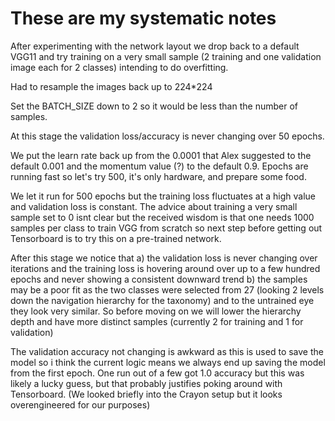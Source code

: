 # These are my systematic notes

After experimenting with the network layout we drop back to a default VGG11 and try training on a very small sample (2 training and one validation image each for 2 classes) intending to do overfitting. 

Had to resample the images back up to 224*224

Set the BATCH_SIZE down to 2 so it would be less than the number of samples.

At this stage the validation loss/accuracy is never changing over 50 epochs.

We put the learn rate back up from the 0.0001 that Alex suggested to the default 0.001 and the momentum value (?) to the default 0.9. Epochs are running fast so let's try 500, it's only hardware, and prepare some food.

We let it run for 500 epochs but the training loss fluctuates at a high value and validation loss is constant. The advice about training a very small sample set to 0 isnt clear but the received wisdom is that one needs 1000 samples per class to train VGG from scratch so next step before getting out Tensorboard is to try this on a pre-trained network.

After this stage we notice that a) the validation loss is never changing over iterations and the training loss is hovering around over up to a few hundred epochs and never showing a consistent downward trend b) the samples may be a poor fit as the two classes were selected from 27 (looking 2 levels down the navigation hierarchy for the taxonomy) and to the untrained eye they look very similar. So before moving on we will lower the hierarchy depth and have more distinct samples (currently 2 for training and 1 for validation)

The validation accuracy not changing is awkward as this is used to save the model so i think the current logic means we always end up saving the model from the first epoch. One run out of a few got 1.0 accuracy but this was likely a lucky guess, but that probably justifies poking around with Tensorboard. (We looked briefly into the Crayon setup but it looks overengineered for our purposes)






